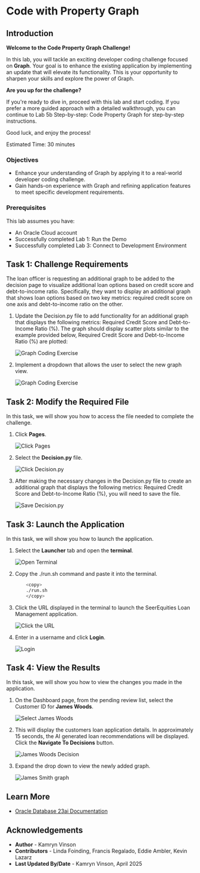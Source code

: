 # Code with Property Graph

## Introduction

**Welcome to the Code Property Graph Challenge!**

In this lab, you will tackle an exciting developer coding challenge focused on **Graph**. Your goal is to enhance the existing application by implementing an update that will elevate its functionality. This is your opportunity to sharpen your skills and explore the power of Graph.

**Are you up for the challenge?**

If you're ready to dive in, proceed with this lab and start coding. If you prefer a more guided approach with a detailed walkthrough, you can continue to Lab 5b Step-by-step: Code Property Graph for step-by-step instructions.

Good luck, and enjoy the process!

Estimated Time: 30 minutes

### Objectives
* Enhance your understanding of Graph by applying it to a real-world developer coding challenge.
* Gain hands-on experience with Graph and refining application features to meet specific development requirements.


### Prerequisites

This lab assumes you have:
* An Oracle Cloud account
* Successfully completed Lab 1: Run the Demo
* Successfully completed Lab 3: Connect to Development Environment

## Task 1: Challenge Requirements 

The loan officer is requesting an additional graph to be added to the decision page to visualize additional loan options based on credit score and debt-to-income ratio. Specifically, they want to display an additional graph that shows loan options based on two key metrics: required credit score on one axis and debt-to-income ratio on the other.

1. Update the Decision.py file to add functionality for an additional graph that displays the following metrics: Required Credit Score and Debt-to-Income Ratio (%). The graph should display scatter plots similar to the example provided below, Required Credit Score and Debt-to-Income Ratio (%) are plotted:

    ![Graph Coding Exercise](./images/graph-exercise.png " ")

2. Implement a dropdown that allows the user to select the new graph view.

    ![Graph Coding Exercise](./images/graph-dropdown.png " ")

## Task 2: Modify the Required File

In this task, we will show you how to access the file needed to complete the challenge.

1. Click **Pages**.

    ![Click Pages](./images/click-pages.png " ")

2. Select the **Decision.py** file.

    ![Click Decision.py](./images/decision-py.png " ")

3. After making the necessary changes in the Decision.py file to create an additional graph that displays the following metrics: Required Credit Score and Debt-to-Income Ratio (%), you will need to save the file.

    ![Save Decision.py](./images/save-decision-py.png " ")

## Task 3: Launch the Application

In this task, we will show you how to launch the application.

1. Select the **Launcher** tab and open the **terminal**.

    ![Open Terminal](./images/open-terminal.png " ")

2. Copy the ./run.sh command and paste it into the terminal.

    ````bash
        <copy>
        ./run.sh
        </copy>
    ````

3. Click the URL displayed in the terminal to launch the SeerEquities Loan Management application.

    ![Click the URL](./images/click-url.png " ")

4. Enter in a username and click **Login**.

    ![Login](./images/login.png " ")

## Task 4: View the Results

In this task, we will show you how to view the changes you made in the application.

1. On the Dashboard page, from the pending review list, select the Customer ID for **James Woods**.

    ![Select James Woods](./images/james-woods.png " ")

2. This will display the customers loan application details. In approximately 15 seconds, the AI generated loan recommendations will be displayed. Click the **Navigate To Decisions** button.

    ![James Woods Decision](./images/james-woods-decision.png " ")

3. Expand the drop down to view the newly added graph.

    ![James Smith graph](./images/james-woods-graph.png " ")

## Learn More

* [Oracle Database 23ai Documentation](https://docs.oracle.com/en/database/oracle/oracle-database/23/)

## Acknowledgements
* **Author** - Kamryn Vinson
* **Contributors** -  Linda Foinding, Francis Regalado, Eddie Ambler, Kevin Lazarz
* **Last Updated By/Date** - Kamryn Vinson, April 2025
